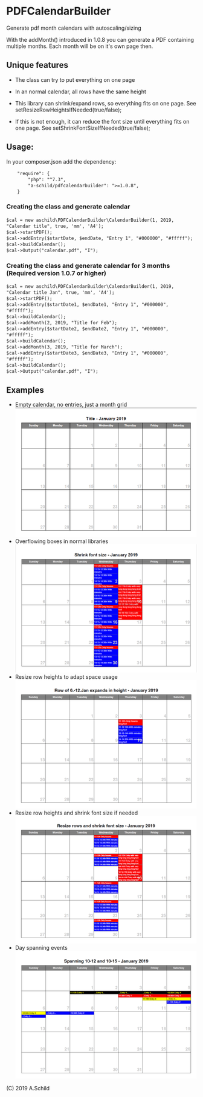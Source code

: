 # PDFCalendarBuilder
Generate pdf month calendars with autoscaling/sizing

With the addMonth() introduced in 1.0.8 you can generate a PDF containing
multiple months. Each month will be on it's own page then.

## Unique features
- The class can try to put everything on one page
- In an normal calendar, all rows have the same height
- This library can shrink/expand rows, so everything fits on one page.
See setResizeRowHeightsIfNeeded(true/false);

- If this is not enough, it can reduce the font size until everything fits on one page.
See setShrinkFontSizeIfNeeded(true/false);

## Usage:
In your composer.json add the dependency:

```
    "require": {
        "php": "^7.3",
        "a-schild/pdfcalendarbuilder": ">=1.0.8",
    }
```
### Creating the class and generate calendar
```
$cal = new aschild\PDFCalendarBuilder\CalendarBuilder(1, 2019, "Calendar title", true, 'mm', 'A4');
$cal->startPDF();
$cal->addEntry($startDate, $endDate, "Entry 1", "#000000", "#fffff");
$cal->buildCalendar();
$cal->Output("calendar.pdf", "I");
```

### Creating the class and generate calendar for 3 months (Required version 1.0.7 or higher)
```
$cal = new aschild\PDFCalendarBuilder\CalendarBuilder(1, 2019, "Calendar title Jan", true, 'mm', 'A4');
$cal->startPDF();
$cal->addEntry($startDate1, $endDate1, "Entry 1", "#000000", "#fffff");
$cal->buildCalendar();
$cal->addMonth(2, 2019, "Title for Feb");
$cal->addEntry($startDate2, $endDate2, "Entry 1", "#000000", "#fffff");
$cal->buildCalendar();
$cal->addMonth(3, 2019, "Title for March");
$cal->addEntry($startDate3, $endDate3, "Entry 1", "#000000", "#fffff");
$cal->buildCalendar();
$cal->Output("calendar.pdf", "I");
```

## Examples
- Empty calendar, no entries, just a month grid
  ![Empty calendar ](doc/img/calendar-empty.png)
- Overflowing boxes in normal libraries
  ![Box overflow in normal calendars](doc/img/calendar-overflow.png)
- Resize row heights to adapt space usage
  ![Resize rows height](doc/img/calendar-resize-row2.png)
- Resize row heights and shrink font size if needed
  ![Resize rows and shrink font](doc/img/calendar-resize-rows-shrink-fontsize.png)
- Day spanning events
  ![Events which span days](doc/img/calendar-day-spanning.png)

(C) 2019 A.Schild

